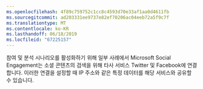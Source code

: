 ```yaml
---
ms.openlocfilehash: 4f89c759752c1cc8c4593d70e33af1aa0d4611fb
ms.sourcegitcommit: ad203331ee9737e82ef70206ac04eeb72a5f9c7f
ms.translationtype: MT
ms.contentlocale: ko-KR
ms.lasthandoff: 06/18/2019
ms.locfileid: "67225157"
---
```

참여 및 분석 시나리오를 활성화하기 위해 일부 사례에서 Microsoft Social Engagement는 소셜 콘텐츠의 검색을 위해 타사 서비스 Twitter 및 Facebook에 연결합니다. 이러한 연결을 설정할 때 IP 주소와 같은 특정 데이터를 해당 서비스와 공유할 수 있습니다.